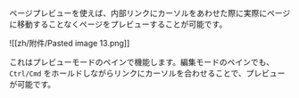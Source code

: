 ページプレビューを使えば、内部リンクにカーソルをあわせた際に実際にページに移動することなくページをプレビューすることが可能です。

![[zh/附件/Pasted image 13.png]]

これはプレビューモードのペインで機能します。編集モードのペインでも、`Ctrl/Cmd` をホールドしながらリンクにカーソルを合わせることで、プレビューが可能です。